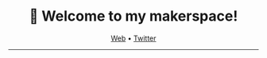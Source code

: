 <h1 align="center">👋 Welcome to my makerspace!</h3>

<p align="center">
  <a href="https://sampoder.com">Web</a> •
  <a href="https://twitter.com/sam_poder">Twitter</a>
</p>

---


<!--
**sampoder/sampoder** is a ✨ _special_ ✨ repository because its `README.md` (this file) appears on your GitHub profile.

Here are some ideas to get you started:

- 🔭 I’m currently working on ...
- 🌱 I’m currently learning ...
- 👯 I’m looking to collaborate on ...
- 🤔 I’m looking for help with ...
- 💬 Ask me about ...
- 📫 How to reach me: ...
- 😄 Pronouns: ...
- ⚡ Fun fact: ...
-->
